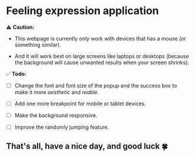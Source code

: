 # Feeling expression application

⚠️ **Caution:**

- This webpage is currently _only_ work with devices that has a mouse (or something similar).

- And it will work best on large screens like laptops or desktops (because the background will cause unwanted results when your screen shrinks).

✅ **Todo:**

- [ ] Change the font and font size of the popup and the success box to make it more _aesthetic_ and _reable_.

- [ ] Add one more breakpoint for mobile or tablet devices.

- [ ] Make the background responsive.

- [ ] Improve the randomly jumping feature.

## That's all, have a nice day, and good luck 🍀
